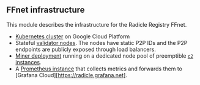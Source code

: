 FFnet infrastructure
--------------------

This module describes the infrastructure for the Radicle Registry FFnet.

* [Kubernetes cluster](./main.tf) on Google Cloud Platform
* Stateful [validator nodes](./validators.tf). The nodes have static P2P IDs and
  the P2P endpoints are publicly exposed through load balancers.
* [Miner deployment](./miners.tf) running on a dedicated node pool of
  preemptible [`c2` instances][c2-instances].
* A [Prometheus instance](./monitoring.tf) that collects metrics and forwards them
  to [Grafana Cloud][https://radicle.grafana.net].

[c2-instances]: https://cloud.google.com/compute/docs/machine-types#c2_machine_types
